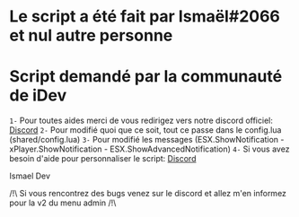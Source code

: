 # Le script a été fait par Ismaël#2066 et nul autre personne

# Script demandé par la communauté de iDev

`1-` Pour toutes aides merci de vous redirigez vers notre discord officiel: [Discord](https://discord.gg/GKzQjnea)
`2-` Pour modifié quoi que ce soit, tout ce passe dans le config.lua (shared/config.lua)
`3-` Pour modifié les messages (ESX.ShowNotification - xPlayer.ShowNotification - ESX.ShowAdvancedNotification)
`4-` Si vous avez besoin d'aide pour personnaliser le script: [Discord](https://discord.com/developers)

<h class="[Discord](https://discord.gg/GKzQjnea)" id="by-ismael"> Ismael Dev </h>

/!\ Si vous rencontrez des bugs venez sur le discord et allez m'en informez pour la v2 du menu admin /!\
